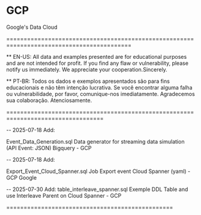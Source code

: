 # GCP
Google's Data Cloud

==========================================================================================

** EN-US: All data and examples presented are for educational purposes and are not intended for profit. 
If you find any flaw or vulnerability, please notify us immediately. We appreciate your cooperation.Sincerely.

** PT-BR: Todos os dados e exemplos apresentados são para fins educacionais e não têm intenção lucrativa. 
Se você encontrar alguma falha ou vulnerabilidade, por favor, comunique-nos imediatamente. Agradecemos sua colaboração. Atenciosamente.

==================================================================================


-- 2025-07-18 Add:

Event_Data_Generation.sql
Data generator for streaming data simulation (API Event: JSON) Bigquery - GCP

-- 2025-07-18 Add:

Export_Event_Cloud_Spanner.sql
Job Export event Cloud Spanner (yaml) - GCP Google 

-- 2025-07-30 Add:
table_interleave_spanner.sql
Exemple DDL Table and use Interleave Parent on Cloud Spanner - GCP

================================================


